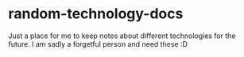# random-technology-docs
Just a place for me to keep notes about different technologies for the future.
I am sadly a forgetful person and need these :D

